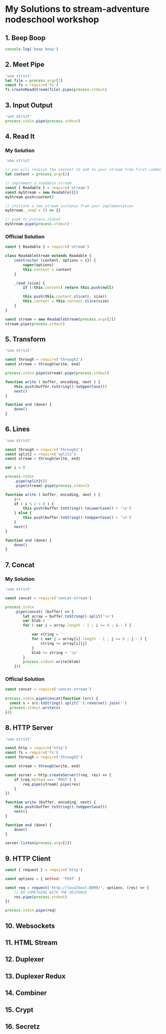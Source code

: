 # My Solutions to stream-adventure nodeschool workshop

## 1. Beep Boop

```javascript
console.log('beep boop')
```

## 2. Meet Pipe

```javascript
'use strict'
let file = process.argv[2]
const fs = require('fs')
fs.createReadStream(file).pipe(process.stdout)
```

## 3. Input Output

```javascript
'ust strict'
process.stdin.pipe(process.stdout)
```

## 4. Read It

### My Solution

```javascript
'use strict'

// you will receive the content to add to your stream from first command line argument
let content = process.argv[2]

// implement a readable stream
const { Readable } = require('stream')
const myStream = new Readable({})
myStream.push(content)

// initiate a new stream instance from your implementation
myStream._read = () => {}

// pipe to process.stdout
myStream.pipe(process.stdout)
```
### Official Solution

```javascript
const { Readable } = require('stream')

class ReadableStream extends Readable {
    constructor (content, options = {}) {
        super(options)
        this.content = content
    }

    _read (size) {
        if (!this.content) return this.push(null)

        this.push(this.content.slice(0, size))
        this.content = this.content.slice(size)
    }
}

const stream = new ReadableStream(process.argv[2])
stream.pipe(process.stdout)
```

## 5. Transform

```javascript
'use strict'

const through = require('through2')
const stream = through(write, end)

process.stdin.pipe(stream).pipe(process.stdout)

function write ( buffer, encoding, next ) {
    this.push(buffer.toString().toUpperCase())
    next()
}

function end (done) {
    done()
}
```

## 6. Lines

```javascript
'use strict'

const through = require('through2')
const split2 = require('split2')
const stream = through(write, end)

var i = 0

process.stdin
    .pipe(split2())
    .pipe(stream).pipe(process.stdout)

function write ( buffer, encoding, next ) {
    i++ 
    if ( i % 2 > 0 ) {
        this.push(buffer.toString().toLowerCase() + '\n')
    } else {
        this.push(buffer.toString().toUpperCase() + '\n')
    }
    next()
}

function end (done) {
    done()
}
```

## 7. Concat

### My Solution

```javascript
'use strict'

const concat = require('concat-stream')

process.stdin
    .pipe(concat( (buffer) => {
        let array = buffer.toString().split('\n')
        var blob = ''
        for ( var i = array.length - 1 ; i >= 0 ; i-- ) {

            var string = ''
            for ( var j = array[i].length - 1 ; j >= 0 ; j-- ) {
                string += array[i][j]
            }
            blob += string + '\n'
        }
        process.stdout.write(blob)
    }))
```

### Official Solution

```javascript
const concat = require('concat-stream')
    
process.stdin.pipe(concat(function (src) {
  const s = src.toString().split('').reverse().join('')
  process.stdout.write(s)
}))
```

## 8. HTTP Server

```javascript
'use strict'

const http = require('http')
const fs = require('fs')
const through = require('through2')

const stream = through(write, end)

const server = http.createServer((req, res) => {
    if (req.method === 'POST') {
        req.pipe(stream).pipe(res)
    }
})

function write (buffer, encoding, next) {
    this.push(buffer.toString().toUpperCase())
    next()
}

function end (done) {
    done()
}

server.listen(process.argv[2])
```

## 9. HTTP Client

```javascript
const { request } = require('http')

const options = { method: 'POST' }

const req = request('http://localhost:8099/', options, (res) => {
    // DO SOMETHING WITH THE RESPONSE
    res.pipe(process.stdout)
})

process.stdin.pipe(req)
```

## 10. Websockets

## 11. HTML Stream

## 12. Duplexer

## 13. Duplexer Redux

## 14. Combiner

## 15. Crypt

## 16. Secretz